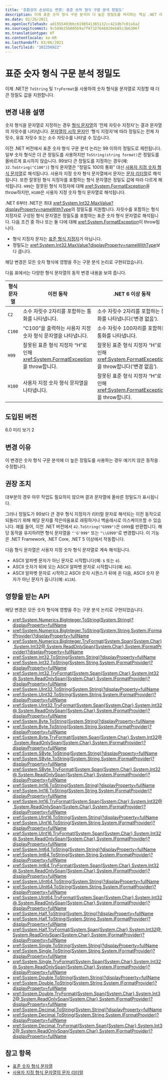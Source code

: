 ```yaml
---
title: '호환성이 손상되는 변경: 표준 숫자 형식 구문 분석 정밀도'
description: 이제 표준 숫자 형식 구문 분석이 더 높은 정밀도를 처리하는 핵심 .NET 라이브러리의 .NET 6 호환성이 손상되는 변경에 관해 알아봅니다.
ms.date: 02/26/2021
ms.openlocfilehash: ad1555493bbc6198541365132cc421db7c01a5a2
ms.sourcegitcommit: 9c589b25b005b9a7f87327646020eb85c3b6306f
ms.translationtype: HT
ms.contentlocale: ko-KR
ms.lasthandoff: 03/06/2021
ms.locfileid: "102256922"
---
```

# <a name="standard-numeric-format-parsing-precision"></a>표준 숫자 형식 구문 분석 정밀도

이제 .NET은 `ToString` 및 `TryFormat`을 사용하여 숫자 형식을 문자열로 지정할 때 더 큰 정밀도 값을 지원합니다.

## <a name="change-description"></a>변경 내용 설명

숫자 형식을 문자열로 지정하는 경우 [형식 문자열](../../../../standard/base-types/standard-numeric-format-strings.md)의 ‘전체 자릿수 지정자’는 결과 문자열의 자릿수를 나타냅니다. [문자열의 시작 문자](../../../../standard/base-types/standard-numeric-format-strings.md#standard-format-specifiers)인 ‘형식 지정자’에 따라 정밀도는 전체 자릿수, 유효 자릿수 또는 소수 자릿수를 나타낼 수 있습니다.

이전 .NET 버전에서 표준 숫자 형식 구문 분석 논리는 99 이하의 정밀도로 제한됩니다. 일부 숫자 형식은 더 큰 정밀도를 사용하지만 `ToString(string format)`은 정밀도를 올바르게 표시하지 않습니다. 99보다 큰 정밀도를 지정하는 경우(예: `32.ToString("C100")`) 형식 문자열은 “정밀도 100의 통화” 대신 [사용자 지정 숫자 형식 문자열](../../../../standard/base-types/custom-numeric-format-strings.md)로 해석됩니다. 사용자 지정 숫자 형식 문자열에서 문자는 [문자 리터럴](../../../../standard/base-types/custom-numeric-format-strings.md#character-literals)로 해석됩니다. 또한 잘못된 형식 지정자를 포함하는 형식 문자열은 정밀도 값에 따라 다르게 해석됩니다. `H99`는 잘못된 형식 지정자에 대해 <xref:System.FormatException>을 throw하지만, `H100`은 사용자 지정 숫자 형식 문자열로 해석됩니다.

.NET 6부터 .NET은 최대 <xref:System.Int32.MaxValue?displayProperty=nameWithType>의 정밀도를 지원합니다. 자릿수를 포함하는 형식 지정자로 구성된 형식 문자열은 정밀도를 포함하는 표준 숫자 형식 문자열로 해석됩니다. 다음 조건 중 하나 또는 둘 다에 대해 <xref:System.FormatException>이 throw됩니다.

- 형식 지정자 문자는 [표준 형식 지정자](../../../../standard/base-types/standard-numeric-format-strings.md#standard-format-specifiers)가 아닙니다.
- 정밀도는 <xref:System.Int32.MaxValue?displayProperty=nameWithType>보다 큽니다.

해당 변경은 모든 숫자 형식에 영향을 주는 구문 분석 논리로 구현되었습니다.

다음 표에서는 다양한 형식 문자열의 동작 변경 내용을 보여 줍니다.

| 형식 문자열 | 이전 동작 | .NET 6 이상 동작 |
| - | - | - |
| `C2` | 소수 자릿수 2자리를 포함하는 통화를 나타냅니다. | 소수 자릿수 2자리를 포함하는 통화를 나타냅니다(‘변경 없음’). |
| `C100` | “C100”을 출력하는 사용자 지정 숫자 형식 문자열을 나타냅니다. | 소수 자릿수 100자리를 포함하는 통화를 나타냅니다. |
| `H99` | 잘못된 표준 형식 지정자 “H”로 인해 <xref:System.FormatException>을 throw합니다. | 잘못된 표준 형식 지정자 “H”로 인해 <xref:System.FormatException>을 throw합니다(‘변경 없음’). |
| `H100` | 사용자 지정 숫자 형식 문자열을 나타냅니다. | 잘못된 표준 형식 지정자 “H”로 인해 <xref:System.FormatException>을 throw합니다. |

## <a name="version-introduced"></a>도입된 버전

6.0 미리 보기 2

## <a name="reason-for-change"></a>변경 이유

이 변경은 숫자 형식 구문 분석에 더 높은 정밀도를 사용하는 경우 예기치 않은 동작을 수정합니다.

## <a name="recommended-action"></a>권장 조치

대부분의 경우 아무 작업도 필요하지 않으며 결과 문자열에 올바른 정밀도가 표시됩니다.

그러나 정밀도가 99보다 큰 경우 형식 지정자가 리터럴 문자로 해석되는 이전 동작으로 되돌리기 위해 해당 문자를 작은따옴표로 래핑하거나 백슬래시로 이스케이프할 수 있습니다. 예를 들어, 이전 .NET 버전에서 `42.ToString("G999")`은 `G999`를 반환합니다. 해당 동작을 유지하려면 형식 문자열을 `"'G'999"` 또는 `"\\G999"`로 변경합니다. 이 기능은 .NET Framework, .NET Core, .NET 5 이상에서 작동합니다.

다음 형식 문자열은 사용자 지정 숫자 형식 문자열로 계속 해석됩니다.

- ASCII 알파벳 문자가 아닌 문자로 시작합니다(예: `$` 또는 `è`).
- ASCII 숫자가 뒤에 오는 ASCII 알파벳 문자로 시작합니다(예: `A$`).
- ASCII 알파벳 문자로 시작하고 ASCII 숫자 시퀀스가 뒤에 온 다음, ASCII 숫자 문자가 아닌 문자가 옵니다(예: `A12A`).

## <a name="affected-apis"></a>영향을 받는 API

해당 변경은 모든 숫자 형식에 영향을 주는 구문 분석 논리로 구현되었습니다.

- <xref:System.Numerics.BigInteger.ToString(System.String)?displayProperty=fullName>
- <xref:System.Numerics.BigInteger.ToString(System.String,System.IFormatProvider)?displayProperty=fullName>
- <xref:System.Numerics.BigInteger.TryFormat(System.Span{System.Char},System.Int32@,System.ReadOnlySpan{System.Char},System.IFormatProvider)?displayProperty=fullName>
- <xref:System.Int32.ToString(System.String)?displayProperty=fullName>
- <xref:System.Int32.ToString(System.String,System.IFormatProvider)?displayProperty=fullName>
- <xref:System.Int32.TryFormat(System.Span{System.Char},System.Int32@,System.ReadOnlySpan{System.Char},System.IFormatProvider)?displayProperty=fullName>
- <xref:System.UInt32.ToString(System.String)?displayProperty=fullName>
- <xref:System.UInt32.ToString(System.String,System.IFormatProvider)?displayProperty=fullName>
- <xref:System.UInt32.TryFormat(System.Span{System.Char},System.Int32@,System.ReadOnlySpan{System.Char},System.IFormatProvider)?displayProperty=fullName>
- <xref:System.Byte.ToString(System.String)?displayProperty=fullName>
- <xref:System.Byte.ToString(System.String,System.IFormatProvider)?displayProperty=fullName>
- <xref:System.Byte.TryFormat(System.Span{System.Char},System.Int32@,System.ReadOnlySpan{System.Char},System.IFormatProvider)?displayProperty=fullName>
- <xref:System.SByte.ToString(System.String)?displayProperty=fullName>
- <xref:System.SByte.ToString(System.String,System.IFormatProvider)?displayProperty=fullName>
- <xref:System.SByte.TryFormat(System.Span{System.Char},System.Int32@,System.ReadOnlySpan{System.Char},System.IFormatProvider)?displayProperty=fullName>
- <xref:System.Int16.ToString(System.String)?displayProperty=fullName>
- <xref:System.Int16.ToString(System.String,System.IFormatProvider)?displayProperty=fullName>
- <xref:System.Int16.TryFormat(System.Span{System.Char},System.Int32@,System.ReadOnlySpan{System.Char},System.IFormatProvider)?displayProperty=fullName>
- <xref:System.UInt16.ToString(System.String)?displayProperty=fullName>
- <xref:System.UInt16.ToString(System.String,System.IFormatProvider)?displayProperty=fullName>
- <xref:System.UInt16.TryFormat(System.Span{System.Char},System.Int32@,System.ReadOnlySpan{System.Char},System.IFormatProvider)?displayProperty=fullName>
- <xref:System.Int64.ToString(System.String)?displayProperty=fullName>
- <xref:System.Int64.ToString(System.String,System.IFormatProvider)?displayProperty=fullName>
- <xref:System.Int64.TryFormat(System.Span{System.Char},System.Int32@,System.ReadOnlySpan{System.Char},System.IFormatProvider)?displayProperty=fullName>
- <xref:System.UInt64.ToString(System.String)?displayProperty=fullName>
- <xref:System.UInt64.ToString(System.String,System.IFormatProvider)?displayProperty=fullName>
- <xref:System.UInt64.TryFormat(System.Span{System.Char},System.Int32@,System.ReadOnlySpan{System.Char},System.IFormatProvider)?displayProperty=fullName>
- <xref:System.Half.ToString(System.String)?displayProperty=fullName>
- <xref:System.Half.ToString(System.String,System.IFormatProvider)?displayProperty=fullName>
- <xref:System.Half.TryFormat(System.Span{System.Char},System.Int32@,System.ReadOnlySpan{System.Char},System.IFormatProvider)?displayProperty=fullName>
- <xref:System.Single.ToString(System.String)?displayProperty=fullName>
- <xref:System.Single.ToString(System.String,System.IFormatProvider)?displayProperty=fullName>
- <xref:System.Single.TryFormat(System.Span{System.Char},System.Int32@,System.ReadOnlySpan{System.Char},System.IFormatProvider)?displayProperty=fullName>
- <xref:System.Double.ToString(System.String)?displayProperty=fullName>
- <xref:System.Double.ToString(System.String,System.IFormatProvider)?displayProperty=fullName>
- <xref:System.Double.TryFormat(System.Span{System.Char},System.Int32@,System.ReadOnlySpan{System.Char},System.IFormatProvider)?displayProperty=fullName>
- <xref:System.Decimal.ToString(System.String)?displayProperty=fullName>
- <xref:System.Decimal.ToString(System.String,System.IFormatProvider)?displayProperty=fullName>
- <xref:System.Decimal.TryFormat(System.Span{System.Char},System.Int32@,System.ReadOnlySpan{System.Char},System.IFormatProvider)?displayProperty=fullName>

## <a name="see-also"></a>참고 항목

- [표준 숫자 형식 문자열](../../../../standard/base-types/standard-numeric-format-strings.md)
- [사용자 지정 형식 문자열의 문자 리터럴](../../../../standard/base-types/custom-numeric-format-strings.md#character-literals)

<!--

### Category

Core .NET libraries

### Affected APIs

- `M:System.Numerics.BigInteger.ToString(System.String)`
- `M:System.Numerics.BigInteger.ToString(System.String,System.IFormatProvider)`
- `M:System.Numerics.BigInteger.TryFormat(System.Span{System.Char},System.Int32@,System.ReadOnlySpan{System.Char},System.IFormatProvider)`
- `M:System.Int32.ToString(System.String)`
- `M:System.Int32.ToString(System.String,System.IFormatProvider)`
- `M:System.Int32.TryFormat(System.Span{System.Char},System.Int32@,System.ReadOnlySpan{System.Char},System.IFormatProvider)`
- `M:System.UInt32.ToString(System.String)`
- `M:System.UInt32.ToString(System.String,System.IFormatProvider)`
- `M:System.UInt32.TryFormat(System.Span{System.Char},System.Int32@,System.ReadOnlySpan{System.Char},System.IFormatProvider)`
- `M:System.Byte.ToString(System.String)`
- `M:System.Byte.ToString(System.String,System.IFormatProvider)`
- `M:System.Byte.TryFormat(System.Span{System.Char},System.Int32@,System.ReadOnlySpan{System.Char},System.IFormatProvider)`
- `M:System.SByte.ToString(System.String)`
- `M:System.SByte.ToString(System.String,System.IFormatProvider)`
- `M:System.SByte.TryFormat(System.Span{System.Char},System.Int32@,System.ReadOnlySpan{System.Char},System.IFormatProvider)`
- `M:System.Int16.ToString(System.String)`
- `M:System.Int16.ToString(System.String,System.IFormatProvider)`
- `M:System.Int16.TryFormat(System.Span{System.Char},System.Int32@,System.ReadOnlySpan{System.Char},System.IFormatProvider)`
- `M:System.UInt16.ToString(System.String)`
- `M:System.UInt16.ToString(System.String,System.IFormatProvider)`
- `M:System.UInt16.TryFormat(System.Span{System.Char},System.Int32@,System.ReadOnlySpan{System.Char},System.IFormatProvider)`
- `M:System.Int64.ToString(System.String)`
- `M:System.Int64.ToString(System.String,System.IFormatProvider)`
- `M:System.Int64.TryFormat(System.Span{System.Char},System.Int32@,System.ReadOnlySpan{System.Char},System.IFormatProvider)`
- `M:System.UInt64.ToString(System.String)`
- `M:System.UInt64.ToString(System.String,System.IFormatProvider)`
- `M:System.UInt64.TryFormat(System.Span{System.Char},System.Int32@,System.ReadOnlySpan{System.Char},System.IFormatProvider)`
- `M:System.Half.ToString(System.String)`
- `M:System.Half.ToString(System.String,System.IFormatProvider)`
- `M:System.Half.TryFormat(System.Span{System.Char},System.Int32@,System.ReadOnlySpan{System.Char},System.IFormatProvider)`
- `M:System.Single.ToString(System.String)`
- `M:System.Single.ToString(System.String,System.IFormatProvider)`
- `M:System.Single.TryFormat(System.Span{System.Char},System.Int32@,System.ReadOnlySpan{System.Char},System.IFormatProvider)`
- `M:System.Double.ToString(System.String)`
- `M:System.Double.ToString(System.String,System.IFormatProvider)`
- `M:System.Double.TryFormat(System.Span{System.Char},System.Int32@,System.ReadOnlySpan{System.Char},System.IFormatProvider)`
- `M:System.Decimal.ToString(System.String)`
- `M:System.Decimal.ToString(System.String,System.IFormatProvider)`
- `M:System.Decimal.TryFormat(System.Span{System.Char},System.Int32@,System.ReadOnlySpan{System.Char},System.IFormatProvider)`

-->
